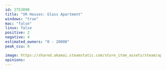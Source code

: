 ```yaml
---
id: 2753890
title: "VR Houses: Glass Apartment"
windows: "true"
mac: "false"
linux: false
positive: 2
negative: 4
estimated_owners: "0 - 20000"
peak_ccu: 0

image: https://shared.akamai.steamstatic.com/store_item_assets/steam/apps/2753890/header.jpg?t=1709901107
opinions:
---
```

